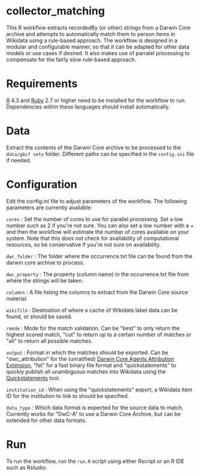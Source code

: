 # collector_matching

This R workflow extracts recordedBy (or other) strings from a Darwin Core archive and attempts to automatically match them to person items in Wikidata using a rule-based approach. The workflow is designed in a modular and configurable manner, so that it can be adapted for other data models or use cases if desired. It also makes use of parralel processing to compensate for the fairly slow rule-based approach.

# Requirements

[R](https://www.r-project.org/) 4.3 and [Ruby](https://www.ruby-lang.org) 2.7 or higher need to be installed for the workflow to run. Dependencies within these languages should install automatically. 

# Data
Extract the contents of the Darwin Core archive to be processed to the `data/gbif sets` folder. Different paths can be specified in the `config.ini` file if needed.

# Configuration
Edit the config.ini file to adjust parameters of the workflow. The following parameters are currently available:

`cores` : Set the number of cores to use for parallel processing. Set a low number such as 2 if you're not sure. You can also set a low number with a + and then the workflow will estimate the number of cores available on your system. Note that this does not check for availability of computational resources, so be conservative if you're not sure on availability.

`dwc_folder` : The folder where the occurrence.txt file can be found from the darwin core archive to process.

`dwc_property` : The property (column name) in the occurrence.txt file from where the strings will be taken.

`columns` : A file listing the columns to extract from the Darwin Core source material.

`wikifile` : Destination of where a cache of Wikidata label data can be found, or should be saved.

`rmode` : Mode for the match validation. Can be "best" to only return the highest scored match, "cut" to return up to a certain number of matches or "all" to return all possible matches.

`output` : Format in which the matches should be exported. Can be "dwc_attribution" for the (unratified) [Darwin Core Agents Attribution Extension](https://github.com/tdwg/attribution), "fst" for a fast binary file format and "quickstatements" to quickly publish all unambiguous matches into Wikidata using the [Quickstatements](https://quickstatements.toolforge.org) tool.

`institution_id` : When using the "quickstatements" export, a Wikidata item ID for the institution to link to should be specified.

`data_type` : Which data format is expected for the source data to match. Currently works for "DwC-A" to use a Darwin Core Archive, but can be extended for other data formats.

# Run

To run the workflow, run the `run.R` script using either Rscript or an R IDE such as Rstudio.
